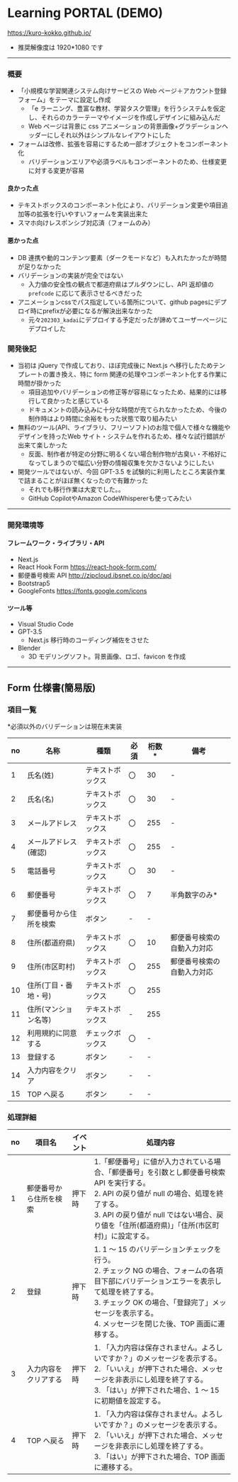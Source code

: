 # Learning PORTAL (DEMO)

https://kuro-kokko.github.io/

- 推奨解像度は 1920\*1080 です

---

### 概要

- 「小規模な学習関連システム向けサービスの Web ページ＋アカウント登録フォーム」をテーマに設定し作成
  - 「e ラーニング、豊富な教材、学習タスク管理」を行うシステムを仮定し、それらのカラーテーマやイメージを作成しデザインに組み込んだ
  - Web ページは背景に css アニメーションの背景画像+グラデーションヘッダーにしそれ以外はシンプルなレイアウトにした
- フォームは改修、拡張を容易にするため一部オブジェクトをコンポーネント化
  - バリデーションエリアや必須ラベルもコンポーネントのため、仕様変更に対する変更が容易
  
#### 良かった点

- テキストボックスのコンポーネント化により、バリデーション変更や項目追加等の拡張を行いやすいフォームを実装出来た
- スマホ向けレスポンシブ対応済（フォームのみ）

#### 悪かった点

- DB 連携や動的コンテンツ要素（ダークモードなど）も入れたかったが時間が足りなかった
- バリデーションの実装が完全ではない
  - 入力値の安全性の観点で都道府県はプルダウンにし、API 返却値の `prefcode` に応じて表示させるべきだった
- アニメーションcssでパス指定している箇所について、github pagesにデプロイ時にprefixが必要になるが解決出来なかった
  - 元々```202303_kadai```にデプロイする予定だったが諦めてユーザーページにデプロイした

### 開発後記

- 当初は jQuery で作成しており、ほぼ完成後に Next.js へ移行したためテンプレートの置き換え、特に form 関連の処理やコンポーネント化する作業に時間が掛かった
  - 項目追加やバリデーションの修正等が容易になったため、結果的には移行して良かったと感じている
  - ドキュメントの読み込みに十分な時間が充てられなかったため、今後の制作時はより時間に余裕をもった状態で取り組みたい
- 無料のツール(API、ライブラリ、フリーソフト)のお陰で個人で様々な機能やデザインを持ったWeb サイト・システムを作れるため、様々な試行錯誤が出来て楽しかった
  - 反面、制作者が特定の分野に明るくない場合制作物が古臭い・不格好になってしまうので幅広い分野の情報収集を欠かさないようにしたい
- 開発ツールではないが、今回 GPT-3.5 を試験的に利用したところ実装作業で詰まることがほぼ無くなったので有難かった
  - それでも移行作業は大変でした。。
  - GitHub CopilotやAmazon CodeWhispererも使ってみたい

---

### 開発環境等

#### フレームワーク・ライブラリ・API

- Next.js
- React Hook Form
  https://react-hook-form.com/
- 郵便番号検索 API
  http://zipcloud.ibsnet.co.jp/doc/api
- Bootstrap5
- GoogleFonts
  https://fonts.google.com/icons

#### ツール等

- Visual Studio Code
- GPT-3.5
  - Next.js 移行時のコーディング補佐をさせた
- Blender
  - 3D モデリングソフト。背景画像、ロゴ、favicon を作成



---

## Form 仕様書(簡易版)

### 項目一覧

\*必須以外のバリデーションは現在未実装

| no  | 名称                   | 種類             | 必須 | 桁数\* | 備考                       |
| --- | ---------------------- | ---------------- | ---- | ------ | -------------------------- |
| 1   | 氏名(姓)               | テキストボックス | 〇   | 30     | -                          |
| 2   | 氏名(名)               | テキストボックス | 〇   | 30     | -                          |
| 3   | メールアドレス         | テキストボックス | 〇   | 255    | -                          |
| 4   | メールアドレス(確認)   | テキストボックス | 〇   | 255    | -                          |
| 5   | 電話番号               | テキストボックス | 〇   | 30     | -                          |
| 6   | 郵便番号               | テキストボックス | 〇   | 7      | 半角数字のみ\*             |
| 7   | 郵便番号から住所を検索 | ボタン           | -    | -      |
| 8   | 住所(都道府県)         | テキストボックス | 〇   | 10     | 郵便番号検索の自動入力対応 |
| 9   | 住所(市区町村)         | テキストボックス | 〇   | 255    | 郵便番号検索の自動入力対応 |
| 10  | 住所(丁目・番地・号)   | テキストボックス | 〇   | 255    |
| 11  | 住所(マンション名等)   | テキストボックス | -    | 255    |
| 12  | 利用規約に同意する     | チェックボックス | 〇   | -      |
| 13  | 登録する               | ボタン           | -    | -      |
| 14  | 入力内容をクリア       | ボタン           | -    | -      |
| 15  | TOP へ戻る             | ボタン           | -    | -      |

### 処理詳細

| no  | 項目名                 | イベント | 処理内容                                                                                                                                                                                                                                                    |
| --- | ---------------------- | -------- | ----------------------------------------------------------------------------------------------------------------------------------------------------------------------------------------------------------------------------------------------------------- |
| 1   | 郵便番号から住所を検索 | 押下時   | 1.「郵便番号」に値が入力されている場合、「郵便番号」を引数とし郵便番号検索 API を実行する。<br> 2. API の戻り値が null の場合、処理を終了する。<br> 3. API の戻り値が null ではない場合、戻り値を「住所(都道府県)」「住所(市区町村)」に設定する。           |
| 2   | 登録                   | 押下時   | 1. 1 ～ 15 のバリデーションチェックを行う。<br> 2. チェック NG の場合、フォームの各項目下部にバリデーションエラーを表示して処理を終了する。 <br>3. チェック OK の場合、「登録完了」メッセージを表示する。 <br>4. メッセージを閉じた後、TOP 画面に遷移する。 |
| 3   | 入力内容をクリアする   | 押下時   | 1. 「入力内容は保存されません。よろしいですか？」のメッセージを表示する。<br> 2. 「いいえ」が押下された場合、メッセージを非表示にし処理を終了する。<br> 3. 「はい」が押下された場合、1 ～ 15 に初期値を設定する。                                           |
| 4   | TOP へ戻る             | 押下時   | 1. 「入力内容は保存されません。よろしいですか？」のメッセージを表示する。<br> 2. 「いいえ」が押下された場合、メッセージを非表示にし処理を終了する。<br> 3. 「はい」が押下された場合、TOP 画面に遷移する。                                                   |
